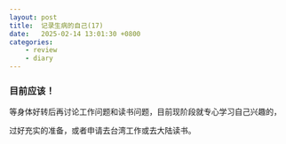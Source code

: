 ```yaml
---
layout: post
title:  记录生病的自己(17)
date:   2025-02-14 13:01:30 +0800
categories: 
    - review
    - diary
---
```


### 目前应该！

等身体好转后再讨论工作问题和读书问题，目前现阶段就专心学习自己兴趣的，

过好充实的准备，或者申请去台湾工作或去大陆读书。